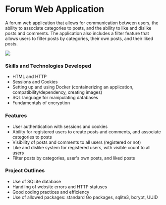 # Forum Web Application

A forum web application that allows for communication between users, the ability to associate categories to posts, and the ability to like and dislike posts and comments. The application also includes a filter feature that allows users to filter posts by categories, their own posts, and their liked posts.

![](https://github.com/CodeWithConnor/Forum/blob/main/screenshot1.png)

### Skills and Technologies Developed

- HTML and HTTP
- Sessions and Cookies
- Setting up and using Docker (containerizing an application, compatibility/dependency, creating images)
- SQL language for manipulating databases
- Fundamentals of encryption

### Features

- User authentication with sessions and cookies
- Ability for registered users to create posts and comments, and associate categories to posts
- Visibility of posts and comments to all users (registered or not)
- Like and dislike system for registered users, with visible count to all users
- Filter posts by categories, user's own posts, and liked posts

### Project Outlines

- Use of SQLite database
- Handling of website errors and HTTP statuses
- Good coding practices and efficiency
- Use of allowed packages: standard Go packages, sqlite3, bcrypt, UUID
